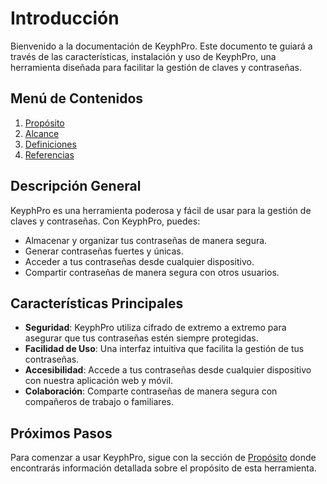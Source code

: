 # Introducción

Bienvenido a la documentación de KeyphPro. Este documento te guiará a través de las características, instalación y uso de KeyphPro, una herramienta diseñada para facilitar la gestión de claves y contraseñas.

## Menú de Contenidos

1. [Propósito](01-introduccion/01-proposito.md)
2. [Alcance](01-introduccion/02-alcance.md)
3. [Definiciones](01-introduccion/03-definiciones.md)
4. [Referencias](01-introduccion/04-referencias.md)

## Descripción General

KeyphPro es una herramienta poderosa y fácil de usar para la gestión de claves y contraseñas. Con KeyphPro, puedes:

- Almacenar y organizar tus contraseñas de manera segura.
- Generar contraseñas fuertes y únicas.
- Acceder a tus contraseñas desde cualquier dispositivo.
- Compartir contraseñas de manera segura con otros usuarios.

## Características Principales

- **Seguridad**: KeyphPro utiliza cifrado de extremo a extremo para asegurar que tus contraseñas estén siempre protegidas.
- **Facilidad de Uso**: Una interfaz intuitiva que facilita la gestión de tus contraseñas.
- **Accesibilidad**: Accede a tus contraseñas desde cualquier dispositivo con nuestra aplicación web y móvil.
- **Colaboración**: Comparte contraseñas de manera segura con compañeros de trabajo o familiares.

## Próximos Pasos

Para comenzar a usar KeyphPro, sigue con la sección de [Propósito](01-proposito.md) donde encontrarás información detallada sobre el propósito de esta herramienta.
